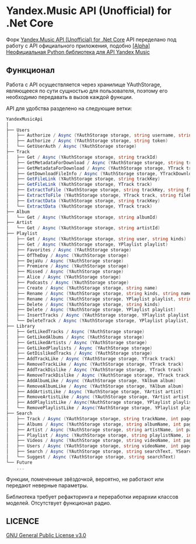 Yandex.Music API (Unofficial) for .Net Core
====

Форк [Yandex.Music API (Unofficial) for .Net Core](https://github.com/Winster332/Yandex.Music.Api)
API переделано под работу с API официального приложения, подобно [[Alpha] Неофициальная Python библиотека для API Yandex Music](https://github.com/MarshalX/yandex-music-api) 

Функционал
-------

Работа с API осуществляется через хранилище YAuthStorage, являющееся по сути сущностью для пользователя, поэтому его необходимо передавать в вызов каждой функции.

API для удобства разделено на следующие ветки:

```C#
YandexMusicApi
│
├── Users
│   ├── Authorize / Async (YAuthStorage storage, string username, string password)
│   ├── Authorize / Async (YAuthStorage storage, string token)
│   └── GetUserAuth / Async (YAuthStorage storage)
├── Track
│   ├── Get / Async (YAuthStorage storage, string trackId)
│   ├── GetMetadataForDownload / Async (YAuthStorage storage, string trackKey, bool direct)
│   ├── GetMetadataForDownload / Async (YAuthStorage storage, YTrack track, bool direct)
│   ├── GetDownloadFileInfo / Async (YAuthStorage storage, YTrackDownloadInfoResponse metadataInfo)
│   ├── GetFileLink (YAuthStorage storage, string trackKey)
│   ├── GetFileLink (YAuthStorage storage, YTrack track)
│   ├── ExtractToFile (YAuthStorage storage, string trackKey, string filePath)
│   ├── ExtractToFile (YAuthStorage storage, YTrack track, string filePath)
│   ├── ExtractData (YAuthStorage storage, string trackKey)
│   └── ExtractData (YAuthStorage storage, YTrack track)
├── Album
│   └── Get / Async (YAuthStorage storage, string albumId)
├── Artist
│   └── Get / Async (YAuthStorage storage, string artistId)
├── Playlist
│   ├── Get / Async (YAuthStorage storage, string user, string kinds)
│   ├── Get / Async (YAuthStorage storage, YPlaylist playlist)
│   ├── Favorites / Async (YAuthStorage storage)
│   ├── OfTheDay / Async (YAuthStorage storage)
│   ├── DejaVu / Async (YAuthStorage storage)
│   ├── Premiere / Async (YAuthStorage storage)
│   ├── Missed / Async (YAuthStorage storage)
│   ├── Alice / Async (YAuthStorage storage)
│   ├── Podcasts / Async (YAuthStorage storage)
│   ├── Create / Async (YAuthStorage storage, string name)
│   ├── Rename / Async (YAuthStorage storage, string kinds, string name)
│   ├── Rename / Async (YAuthStorage storage, YPlaylist playlist, string name)
│   ├── Delete / Async (YAuthStorage storage, string kinds)
│   ├── Delete / Async (YAuthStorage storage, YPlaylist playlist)
│   ├── InsertTracks / Async (YAuthStorage storage, YPlaylist playlist, List<YTrack> tracks)
│   └── DeleteTrack / Async (YAuthStorage storage, YPlaylist playlist, List<YTrack> tracks)
├── Library
│   ├── GetLikedTracks / Async (YAuthStorage storage)
│   ├── GetLikedAlbums / Async (YAuthStorage storage)
│   ├── GetLikedArtists / Async (YAuthStorage storage)
│   ├── GetLikedPlaylists / Async (YAuthStorage storage)
│   ├── GetDislikedTracks / Async (YAuthStorage storage)
│   ├── AddTrackLike / Async (YAuthStorage storage, YTrack track)
│   ├── RemoveTrackLike / Async (YAuthStorage storage, YTrack track)
│   ├── AddTrackDislike / Async (YAuthStorage storage, YTrack track)
│   ├── RemoveTrackDislike / Async (YAuthStorage storage, YTrack track)
│   ├── AddAlbumLike / Async (YAuthStorage storage, YAlbum album)
│   ├── RemoveAlbumLike / Async (YAuthStorage storage, YAlbum album)
│   ├── AddArtistLike / Async (YAuthStorage storage, YArtist artist)
│   ├── RemoveArtistLike / Async (YAuthStorage storage, YArtist artist)
│   ├── AddPlaylistLike / Async(YAuthStorage storage, YPlaylist playlist)
│   └── RemovePlaylistLike / Async(YAuthStorage storage, YPlaylist playlist)
├── Search
│   ├── Track / Async (YAuthStorage storage, string trackName, int pageNumber = 0)
│   ├── Albums / Async (YAuthStorage storage, string albumName, int pageNumber = 0)
│   ├── Artist / Async (YAuthStorage storage, string artistName, int pageNumber = 0)
│   ├── Playlist / Async (YAuthStorage storage, string playlistName, int pageNumber = 0)
│   ├── Videos / Async (YAuthStorage storage, string videoName, int pageNumber = 0)
│   ├── Users / Async (YAuthStorage storage, string videoName, int pageNumber = 0) *
│   ├── Search / Async (YAuthStorage storage, string searchText, YSearchType searchType, int page = 0)
│   └── Suggest / Async (YAuthStorage storage, string searchText)
└── Future
    ...
```

Функции, помеченные звёздочкой, вероятно, не работают или передают неверные параметры.

Библиотека требует рефакторинга и переработки иерархии классов моделей. Отсутствует функционал радио.

LICENCE
-------
[GNU General Public License v3.0](https://github.com/K1llMan/Yandex.Music.Api/blob/master/LICENSE)
